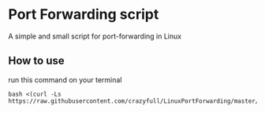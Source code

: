 # Port Forwarding script
A simple and small script for port-forwarding in Linux

## How to use
run this command on your terminal
```
bash <(curl -Ls https://raw.githubusercontent.com/crazyfull/LinuxPortForwarding/master/portforward.sh)
```

